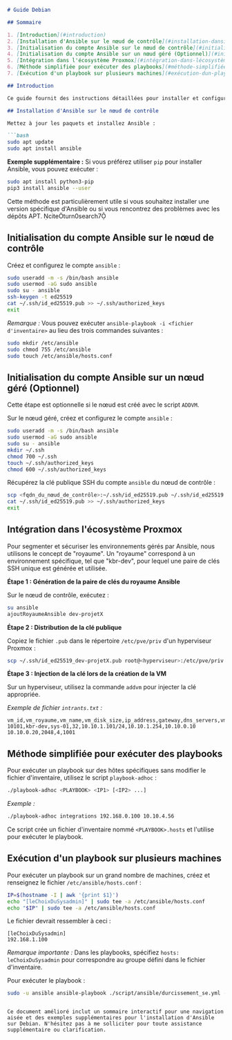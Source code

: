 ```markdown
# Guide Debian

## Sommaire

1. [Introduction](#introduction)
2. [Installation d'Ansible sur le nœud de contrôle](#installation-dansible-sur-le-nœud-de-contrôle)
3. [Initialisation du compte Ansible sur le nœud de contrôle](#initialisation-du-compte-ansible-sur-le-nœud-de-contrôle)
4. [Initialisation du compte Ansible sur un nœud géré (Optionnel)](#initialisation-du-compte-ansible-sur-un-nœud-géré-optionnel)
5. [Intégration dans l'écosystème Proxmox](#intégration-dans-lécosystème-proxmox)
6. [Méthode simplifiée pour exécuter des playbooks](#méthode-simplifiée-pour-exécuter-des-playbooks)
7. [Exécution d'un playbook sur plusieurs machines](#exécution-dun-playbook-sur-plusieurs-machines)

## Introduction

Ce guide fournit des instructions détaillées pour installer et configurer Ansible sur Debian, ainsi que son intégration dans un environnement Proxmox.

## Installation d'Ansible sur le nœud de contrôle

Mettez à jour les paquets et installez Ansible :

```bash
sudo apt update
sudo apt install ansible
```

**Exemple supplémentaire :** Si vous préférez utiliser `pip` pour installer Ansible, vous pouvez exécuter :

```bash
sudo apt install python3-pip
pip3 install ansible --user
```

Cette méthode est particulièrement utile si vous souhaitez installer une version spécifique d'Ansible ou si vous rencontrez des problèmes avec les dépôts APT. citeturn0search7

## Initialisation du compte Ansible sur le nœud de contrôle

Créez et configurez le compte `ansible` :

```bash
sudo useradd -m -s /bin/bash ansible
sudo usermod -aG sudo ansible
sudo su - ansible
ssh-keygen -t ed25519
cat ~/.ssh/id_ed25519.pub >> ~/.ssh/authorized_keys
exit
```

*Remarque :* Vous pouvez exécuter `ansible-playbook -i <fichier d'inventaire>` au lieu des trois commandes suivantes :

```bash
sudo mkdir /etc/ansible
sudo chmod 755 /etc/ansible
sudo touch /etc/ansible/hosts.conf
```

## Initialisation du compte Ansible sur un nœud géré (Optionnel)

Cette étape est optionnelle si le nœud est créé avec le script `ADDVM`.

Sur le nœud géré, créez et configurez le compte `ansible` :

```bash
sudo useradd -m -s /bin/bash ansible
sudo usermod -aG sudo ansible
sudo su - ansible
mkdir ~/.ssh
chmod 700 ~/.ssh
touch ~/.ssh/authorized_keys
chmod 600 ~/.ssh/authorized_keys
```

Récupérez la clé publique SSH du compte `ansible` du nœud de contrôle :

```bash
scp <fqdn_du_nœud_de_contrôle>:~/.ssh/id_ed25519.pub ~/.ssh/id_ed25519.pub
cat ~/.ssh/id_ed25519.pub >> ~/.ssh/authorized_keys
exit
```

## Intégration dans l'écosystème Proxmox

Pour segmenter et sécuriser les environnements gérés par Ansible, nous utilisons le concept de "royaume". Un "royaume" correspond à un environnement spécifique, tel que "kbr-dev", pour lequel une paire de clés SSH unique est générée et utilisée.

**Étape 1 : Génération de la paire de clés du royaume Ansible**

Sur le nœud de contrôle, exécutez :

```bash
su ansible
ajoutRoyaumeAnsible dev-projetX
```

**Étape 2 : Distribution de la clé publique**

Copiez le fichier `.pub` dans le répertoire `/etc/pve/priv` d'un hyperviseur Proxmox :

```bash
scp ~/.ssh/id_ed25519_dev-projetX.pub root@<hyperviseur>:/etc/pve/priv
```

**Étape 3 : Injection de la clé lors de la création de la VM**

Sur un hyperviseur, utilisez la commande `addvm` pour injecter la clé appropriée.

*Exemple de fichier `intrants.txt` :*

```
vm_id,vm_royaume,vm_name,vm_disk_size,ip_address,gateway,dns_servers,vm_memory,vm_cores,vm_vlan
10101,kbr-dev,sys-01,32,10.10.1.101/24,10.10.1.254,10.10.0.10 10.10.0.20,2048,4,1001
```

## Méthode simplifiée pour exécuter des playbooks

Pour exécuter un playbook sur des hôtes spécifiques sans modifier le fichier d'inventaire, utilisez le script `playbook-adhoc` :

```bash
./playbook-adhoc <PLAYBOOK> <IP1> [<IP2> ...]
```

*Exemple :*

```bash
./playbook-adhoc integrations 192.168.0.100 10.10.4.56
```

Ce script crée un fichier d'inventaire nommé `<PLAYBOOK>.hosts` et l'utilise pour exécuter le playbook.

## Exécution d'un playbook sur plusieurs machines

Pour exécuter un playbook sur un grand nombre de machines, créez et renseignez le fichier `/etc/ansible/hosts.conf` :

```bash
IP=$(hostname -I | awk '{print $1}')
echo "[leChoixDuSysadmin]" | sudo tee -a /etc/ansible/hosts.conf
echo "$IP" | sudo tee -a /etc/ansible/hosts.conf
```

Le fichier devrait ressembler à ceci :

```
[leChoixDuSysadmin]
192.168.1.100
```

*Remarque importante :* Dans les playbooks, spécifiez `hosts: leChoixDuSysadmin` pour correspondre au groupe défini dans le fichier d'inventaire.

Pour exécuter le playbook :

```bash
sudo -u ansible ansible-playbook ./script/ansible/durcissement_se.yml --ask-become-pass [-i <fichier d'inventaire>]
```
```

Ce document amélioré inclut un sommaire interactif pour une navigation aisée et des exemples supplémentaires pour l'installation d'Ansible sur Debian. N'hésitez pas à me solliciter pour toute assistance supplémentaire ou clarification. 
